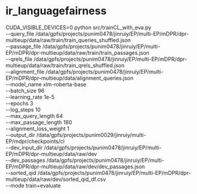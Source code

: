 # ir_languagefairness


CUDA_VISIBLE_DEVICES=0 python src/trainCL_with_eva.py \
    --query_file /data/gpfs/projects/punim0478/jinruiy/EP/multi-EP/mDPR/dpr-multieup/data/raw/train/train_queries_shuffled.json \
    --passage_file /data/gpfs/projects/punim0478/jinruiy/EP/multi-EP/mDPR/dpr-multieup/data/raw/train/train_passages.json \
    --qrels_file /data/gpfs/projects/punim0478/jinruiy/EP/multi-EP/mDPR/dpr-multieup/data/raw/train/train_qrels_shuffled.json \
    --alignment_file /data/gpfs/projects/punim0478/jinruiy/EP/multi-EP/mDPR/dpr-multieup/data/alignment_queries.json \
    --model_name xlm-roberta-base \
    --batch_size 96 \
    --learning_rate 1e-5 \
    --epochs 3 \
    --log_steps 10 \
    --max_query_length 64 \
    --max_passage_length 180 \
    --alignment_loss_weight 1 \
    --output_dir /data/gpfs/projects/punim0029/jinruiy/multi-EP/mdpr/checkpoints/cl \
    --dev_input_dir /data/gpfs/projects/punim0478/jinruiy/EP/multi-EP/mDPR/dpr-multieup/data/raw/dev \
    --dev_passages /data/gpfs/projects/punim0478/jinruiy/EP/multi-EP/mDPR/dpr-multieup/data/raw/dev/dev_passages.json \
    --sorted_qid /data/gpfs/projects/punim0478/jinruiy/EP/multi-EP/mDPR/dpr-multieup/data/raw/dev/sorted_qid_df.csv \
    --mode train+evaluate
